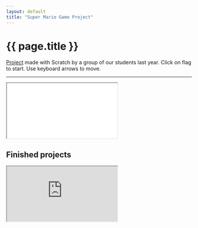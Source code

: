 ```yaml
---
layout: default
title: "Super Mario Game Project"
---   
```

<div class="jumbotron">
  <h1 class="display-3">{{ page.title }}</h1>
  <p class="lead">
    <a href="https://scratch.mit.edu/projects/165283418">Project</a> made with Scratch by a group of our students last year. Click on flag to start. Use keyboard arrows to move.
  </p>
  <hr class="my-4">
  <div class="embed-responsive embed-responsive-21by9">
    <iframe class="embed-responsive-item" src="//scratch.mit.edu/projects/embed/165283418/?autostart=false" allowtransparency="true"  allowfullscreen></iframe>
  </div>
  <h2 class="display-5">Finished projects</h2>
  <div class="embed-responsive embed-responsive-21by9">
    <iframe class="embed-responsive-item" src="https://www.youtube.com/embed/XcB4Iug9Unk" allowfullscreen></iframe>
  </div>
</div>